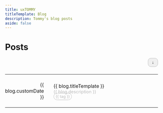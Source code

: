 ```yaml
---
title: uxTOMMY
titleTemplate: Blog
description: Tommy's blog posts
aside: false
---
```


<h1>Posts</h1>
<div id="btnDiv"><button id="sortBtn" @click="sort()" title="newest to oldest">&#8595;</button></div>
<table class="desc">
    <tr v-for="blog in blogs">
        <td>
            {{ blog.customDate }}
        </td>
        <td class="blogColumn" @click="openBlog(blog.basename)">
            <a :href="'/blogs/' + blog.basename">
                <span id="blogTitle">{{ blog.titleTemplate }}</span><br>
                <span id="blogDescription">{{ blog.description }}</span><br>
                <span id="tagPills" v-for="tag in blog.tags">{{ tag }}</span>
            </a>
        </td>
    </tr>
</table>

<style scoped>
#btnDiv {
    display: flex;
    justify-content: end;
}
#sortBtn {
    padding: 6px 12px;
    border: 1px #BBB solid;
    border-radius: 10px;
    text-align: right;
}
.desc {
    display: flex;
    flex-direction: column-reverse;
}
.asc {
    display: flex;
    flex-direction: column;
}
table tr td:first-child { /* right align the first column */
    text-align: right;
    width: 120px;
}
table, tr, td {
    background-color: transparent !important;
    border: none !important;
}
td {
    padding: 24px 0 !important;
    width: 80%;
}
.blogColumn {
    padding-left: 32px !important;
}
.blogColumn:hover {
    cursor: pointer !important;
}
#blogDescription {
    font-size: .9rem;
    color: #BBB;
}
#tagPills {
    color: #BBB;
    font-size: .8rem;
    border: 1px #BBB solid;
    border-radius: 1rem;
    padding: 3px 6px;
    margin-right: 4px;
}
.blogColumn:hover #tagPills {
    color: #999;
    border-color: #999;
}
.blogColumn:hover #blogTitle {
    color: var(--vp-c-brand-dark);
}
</style>

<script>
export default {
    data() {
        return {
            blogs: <!--@include: blogs-metadata.json-->
        }
    },
    methods: {
        sort() {
            if(document.querySelector("table").className == "desc") {
                document.querySelector("table").className = "asc";
                document.querySelector("#sortBtn").innerHTML = "&#8593;";
                document.querySelector("#sortBtn").title = "oldest to newest";
            }
            else if(document.querySelector("table").className == "asc") {
                document.querySelector("table").className = "desc";
                document.querySelector("#sortBtn").innerHTML = "&#8595;";
                document.querySelector("#sortBtn").title = "newest to oldest";
            }
        },
        openBlog(link) {
            window.location.href = "/blogs/" + link;
        }
    }
}
</script>